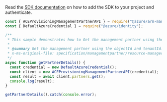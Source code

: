 Read the [SDK documentation](https://github.com/Azure/azure-sdk-for-js/blob/%40azure%2Farm-managementpartner_2.0.1/sdk/managementpartner/arm-managementpartner/README.md) on how to add the SDK to your project and authenticate.

```javascript
const { ACEProvisioningManagementPartnerAPI } = require("@azure/arm-managementpartner");
const { DefaultAzureCredential } = require("@azure/identity");

/**
 * This sample demonstrates how to Get the management partner using the objectId and tenantId.
 *
 * @summary Get the management partner using the objectId and tenantId.
 * x-ms-original-file: specification/managementpartner/resource-manager/Microsoft.ManagementPartner/preview/2018-02-01/examples/GetPartnerDetailsNoPartnerId.json
 */
async function getPartnerDetails() {
  const credential = new DefaultAzureCredential();
  const client = new ACEProvisioningManagementPartnerAPI(credential);
  const result = await client.partners.get();
  console.log(result);
}

getPartnerDetails().catch(console.error);
```
